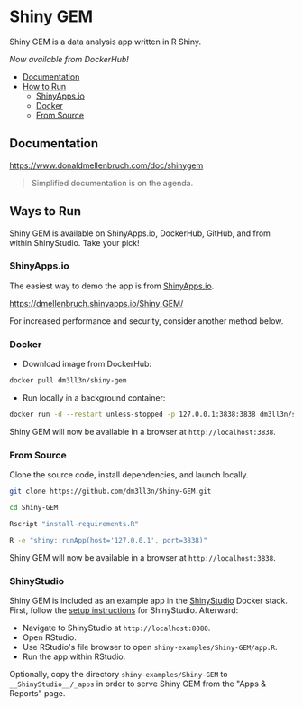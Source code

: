 
# Shiny GEM

Shiny GEM is a data analysis app written in R Shiny.

*Now available from DockerHub!*


- [Documentation](#documentation)
- [How to Run](#how-to-run)
  - [ShinyApps.io](#shinyappsio)
  - [Docker](#docker)
  - [From Source](#from-source)


## Documentation

https://www.donaldmellenbruch.com/doc/shinygem

> Simplified documentation is on the agenda.

## Ways to Run

Shiny GEM is available on ShinyApps.io, DockerHub, GitHub, and from within ShinyStudio. Take your pick!

### ShinyApps.io

The easiest way to demo the app is from [ShinyApps.io](https://dmellenbruch.shinyapps.io/Shiny_GEM/).

https://dmellenbruch.shinyapps.io/Shiny_GEM/

For increased performance and security, consider another method below.

### Docker

* Download image from DockerHub:

```bash
docker pull dm3ll3n/shiny-gem
```

* Run locally in a background container:

```bash
docker run -d --restart unless-stopped -p 127.0.0.1:3838:3838 dm3ll3n/shiny-gem
```

Shiny GEM will now be available in a browser at `http://localhost:3838`.

### From Source

Clone the source code, install dependencies, and launch locally.

```bash
git clone https://github.com/dm3ll3n/Shiny-GEM.git

cd Shiny-GEM

Rscript "install-requirements.R"

R -e "shiny::runApp(host='127.0.0.1', port=3838)"
```

Shiny GEM will now be available in a browser at `http://localhost:3838`.

### ShinyStudio

Shiny GEM is included as an example app in the [ShinyStudio](https://github.com/dm3ll3n/ShinyStudio) Docker stack. First, follow the [setup instructions](https://github.com/dm3ll3n/ShinyStudio#how-to-get-it) for ShinyStudio. Afterward: 

* Navigate to ShinyStudio at `http://localhost:8080`.
* Open RStudio.
* Use RStudio's file browser to open `shiny-examples/Shiny-GEM/app.R`.
* Run the app within RStudio.

Optionally, copy the directory `shiny-examples/Shiny-GEM` to `__ShinyStudio__/_apps` in order to serve Shiny GEM from the "Apps & Reports" page.
